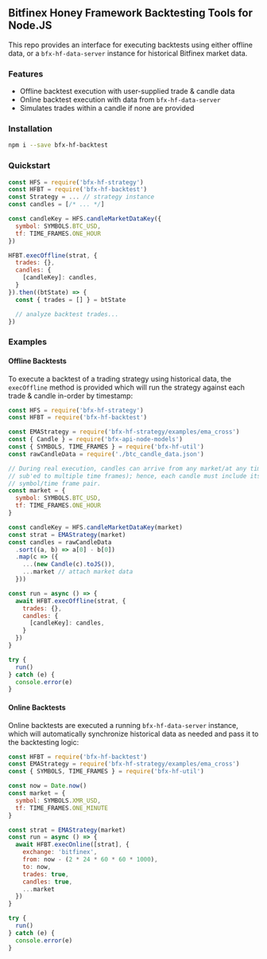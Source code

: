 ## Bitfinex Honey Framework Backtesting Tools for Node.JS

This repo provides an interface for executing backtests using either offline data, or a `bfx-hf-data-server` instance for historical Bitfinex market data.

### Features

* Offline backtest execution with user-supplied trade & candle data
* Online backtest execution with data from `bfx-hf-data-server`
* Simulates trades within a candle if none are provided

### Installation

```bash
npm i --save bfx-hf-backtest
```

### Quickstart

```js
const HFS = require('bfx-hf-strategy')
const HFBT = require('bfx-hf-backtest')
const Strategy = ... // strategy instance
const candles = [/* ... */]

const candleKey = HFS.candleMarketDataKey({
  symbol: SYMBOLS.BTC_USD,
  tf: TIME_FRAMES.ONE_HOUR
})

HFBT.execOffline(strat, {
  trades: {},
  candles: {
    [candleKey]: candles,
  }
}).then((btState) => {
  const { trades = [] } = btState

  // analyze backtest trades...
})
```

### Examples
#### Offline Backtests
To execute a backtest of a trading strategy using historical data, the `execOffline` method is provided which will run the strategy against each trade & candle in-order by timestamp:

```js
const HFS = require('bfx-hf-strategy')
const HFBT = require('bfx-hf-backtest')

const EMAStrategy = require('bfx-hf-strategy/examples/ema_cross')
const { Candle } = require('bfx-api-node-models')
const { SYMBOLS, TIME_FRAMES } = require('bfx-hf-util')
const rawCandleData = require('./btc_candle_data.json')

// During real execution, candles can arrive from any market/at any time (if
// sub'ed to multiple time frames); hence, each candle must include its origin
// symbol/time frame pair.
const market = {
  symbol: SYMBOLS.BTC_USD,
  tf: TIME_FRAMES.ONE_HOUR
}

const candleKey = HFS.candleMarketDataKey(market)
const strat = EMAStrategy(market)
const candles = rawCandleData
  .sort((a, b) => a[0] - b[0])
  .map(c => ({
    ...(new Candle(c).toJS()),
    ...market // attach market data
  }))

const run = async () => {
  await HFBT.execOffline(strat, {
    trades: {},
    candles: {
      [candleKey]: candles,
    }
  })
}

try {
  run()
} catch (e) {
  console.error(e)
}
```

#### Online Backtests
Online backtests are executed a running `bfx-hf-data-server` instance, which will automatically synchronize historical data as needed and pass it to the backtesting logic:

```js
const HFBT = require('bfx-hf-backtest')
const EMAStrategy = require('bfx-hf-strategy/examples/ema_cross')
const { SYMBOLS, TIME_FRAMES } = require('bfx-hf-util')

const now = Date.now()
const market = {
  symbol: SYMBOLS.XMR_USD,
  tf: TIME_FRAMES.ONE_MINUTE
}

const strat = EMAStrategy(market)
const run = async () => {
  await HFBT.execOnline([strat], {
    exchange: 'bitfinex',
    from: now - (2 * 24 * 60 * 60 * 1000),
    to: now,
    trades: true,
    candles: true,
    ...market
  })
}

try {
  run()
} catch (e) {
  console.error(e)
}
```
